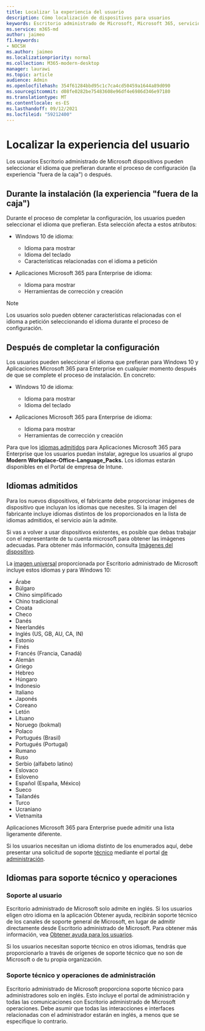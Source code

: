 ```yaml
---
title: Localizar la experiencia del usuario
description: Cómo localización de dispositivos para usuarios
keywords: Escritorio administrado de Microsoft, Microsoft 365, servicio, documentación
ms.service: m365-md
author: jaimeo
f1.keywords:
- NOCSH
ms.author: jaimeo
ms.localizationpriority: normal
ms.collection: M365-modern-desktop
manager: laurawi
ms.topic: article
audience: Admin
ms.openlocfilehash: 354f61284bbd95c1c7ca4cd50459a1644a89d090
ms.sourcegitcommit: d08fe0282be75483608e96df4e6986d346e97180
ms.translationtype: MT
ms.contentlocale: es-ES
ms.lasthandoff: 09/12/2021
ms.locfileid: "59212400"
---
```

# <a name="localize-the-user-experience"></a>Localizar la experiencia del usuario

Los usuarios Escritorio administrado de Microsoft dispositivos pueden seleccionar el idioma que prefieran durante el proceso de configuración (la experiencia "fuera de la caja") o después.

## <a name="during-setup-the-out-of-box-experience"></a>Durante la instalación (la experiencia "fuera de la caja")

Durante el proceso de completar la configuración, los usuarios pueden seleccionar el idioma que prefieran. Esta selección afecta a estos atributos:

- Windows 10 de idioma:
    - Idioma para mostrar
    - Idioma del teclado
    - Características relacionadas con el idioma a petición

- Aplicaciones Microsoft 365 para Enterprise de idioma:
    - Idioma para mostrar
    - Herramientas de corrección y creación

> [!NOTE]
> Los usuarios solo pueden obtener características relacionadas con el idioma a petición seleccionando el idioma durante el proceso de configuración.

## <a name="after-completing-setup"></a>Después de completar la configuración

Los usuarios pueden seleccionar el idioma que prefieran para Windows 10 y Aplicaciones Microsoft 365 para Enterprise en cualquier momento después de que se complete el proceso de instalación. En concreto:

- Windows 10 de idioma:
    - Idioma para mostrar
    - Idioma del teclado

- Aplicaciones Microsoft 365 para Enterprise de idioma:
    - Idioma para mostrar
    - Herramientas de corrección y creación

Para que los [idiomas admitidos](#supported-languages) para Aplicaciones Microsoft 365 para Enterprise que los usuarios puedan instalar, agregue los usuarios al grupo **Modern Workplace-Office-Language_Packs.** Los idiomas estarán disponibles en el Portal de empresa de Intune.


## <a name="supported-languages"></a>Idiomas admitidos

Para los nuevos dispositivos, el fabricante debe proporcionar imágenes de dispositivo que incluyan los idiomas que necesites. Si la imagen del fabricante incluye idiomas distintos de los proporcionados en la lista de idiomas admitidos, el servicio aún la admite.

Si vas a volver a usar dispositivos existentes, es posible que debas trabajar con el representante de tu cuenta microsoft para obtener las imágenes adecuadas. Para obtener más información, consulta [Imágenes del dispositivo](../service-description/device-images.md).

La [imagen universal](../service-description/device-images.md#universal-image) proporcionada por Escritorio administrado de Microsoft incluye estos idiomas y para Windows 10:

- Árabe
- Búlgaro
- Chino simplificado
- Chino tradicional
- Croata
- Checo
- Danés  
- Neerlandés  
- Inglés (US, GB, AU, CA, IN)
- Estonio
- Finés 
- Francés (Francia, Canadá)
- Alemán
- Griego
- Hebreo
- Húngaro
- Indonesio
- Italiano
- Japonés
- Coreano
- Letón
- Lituano
- Noruego (bokmal)
- Polaco
- Portugués (Brasil)
- Portugués (Portugal)
- Rumano
- Ruso 
- Serbio (alfabeto latino)
- Eslovaco
- Esloveno
- Español (España, México)
- Sueco
- Tailandés
- Turco
- Ucraniano
- Vietnamita

Aplicaciones Microsoft 365 para Enterprise puede admitir una lista ligeramente diferente.

Si los usuarios necesitan un idioma distinto de los enumerados aquí, debe presentar una solicitud de soporte [técnico](../working-with-managed-desktop/admin-support.md) mediante el portal [de administración](access-admin-portal.md).

## <a name="languages-for-support-and-operations"></a>Idiomas para soporte técnico y operaciones

### <a name="user-support"></a>Soporte al usuario
Escritorio administrado de Microsoft solo admite en inglés. Si los usuarios eligen otro idioma en la aplicación Obtener ayuda, recibirán soporte técnico de los canales de soporte general de Microsoft, en lugar de admitir directamente desde Escritorio administrado de Microsoft. Para obtener más información, vea [Obtener ayuda para los usuarios](../working-with-managed-desktop/end-user-support.md).

Si los usuarios necesitan soporte técnico en otros idiomas, tendrás que proporcionarlo a través de orígenes de soporte técnico que no son de Microsoft o de tu propia organización.

### <a name="admin-support-and-operations"></a>Soporte técnico y operaciones de administración
Escritorio administrado de Microsoft proporciona soporte técnico para administradores solo en inglés. Esto incluye el portal de administración y todas las comunicaciones con Escritorio administrado de Microsoft operaciones. Debe asumir que todas las interacciones e interfaces relacionadas con el administrador estarán en inglés, a menos que se especifique lo contrario.


